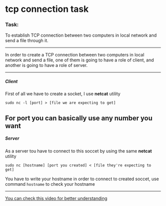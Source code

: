 # tcp connection task

### Task:
To establish TCP connection between two computers in local network and send a file through it.

---

In order to create a TCP connection between two computers in local network and send a file, one of them is going to have a role of client, and another is going to have a role of server.

---

##### Client
First of all we have to create a socket, I use **netcat** utility
```
sudo nc -l [port] > [file we are expecting to get]
```
For port you can basically use any number you want
---

##### Server
As a server tou have to connect to this soccet by using the same **netcat** utility
```
sudo nc [hostname] [port you created] < [file they're expecting to get]
```
You have to write your hostname in order to connect to created soccet, use command `hostname` to check your hostname

---

[You can check this video for better understanding](www.youtube.com/watch?v=L_WkKRaUudY)
